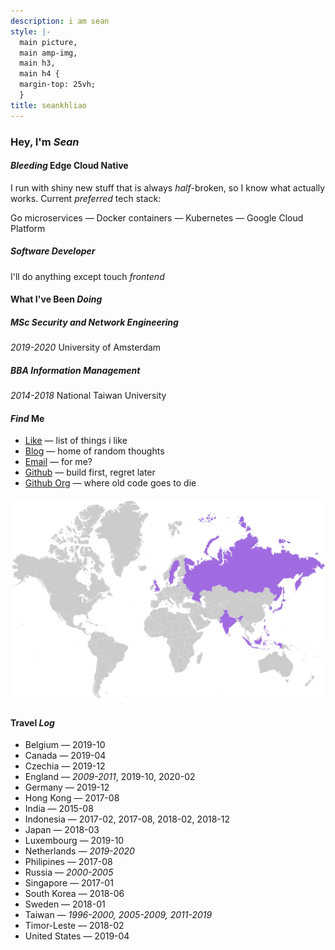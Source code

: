 ```yaml
---
description: i am sean
style: |-
  main picture,
  main amp-img,
  main h3,
  main h4 {
  margin-top: 25vh;
  }
title: seankhliao
---
```


### Hey, I'm _Sean_

#### _Bleeding_ Edge Cloud Native

I run with shiny new stuff that is always _half_-broken,
so I know what actually works.
Current _preferred_ tech stack:

Go microservices — Docker containers — Kubernetes — Google Cloud Platform

##### Software _Developer_

I'll do anything except touch _frontend_

#### What I've Been _Doing_

##### _MSc_ Security and Network Engineering

_2019-2020_ University of Amsterdam

##### _BBA_ Information Management

_2014-2018_ National Taiwan University

#### _Find_ Me

- [Like](/like) — list of things i like
- [Blog](/blog) — home of random thoughts
- [Email](mailto:sean@seankhliao.com) — for me?
- [Github](https://github.com/seankhliao) — build first, regret later
- [Github Org](https://github.com/erred) — where old code goes to die

#### ![map of countries I've visited](/map.webp)

#### Travel _Log_

- Belgium — 2019-10
- Canada — 2019-04
- Czechia — 2019-12
- England — _2009-2011_, 2019-10, 2020-02
- Germany — 2019-12
- Hong Kong — 2017-08
- India — 2015-08
- Indonesia — 2017-02, 2017-08, 2018-02, 2018-12
- Japan — 2018-03
- Luxembourg — 2019-10
- Netherlands — _2019-2020_
- Philipines — 2017-08
- Russia — _2000-2005_
- Singapore — 2017-01
- South Korea — 2018-06
- Sweden — 2018-01
- Taiwan — _1996-2000, 2005-2009, 2011-2019_
- Timor-Leste — 2018-02
- United States — 2019-04
